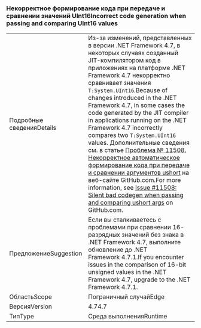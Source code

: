 ### <a name="incorrect-code-generation-when-passing-and-comparing-uint16-values"></a><span data-ttu-id="370e5-101">Некорректное формирование кода при передаче и сравнении значений UInt16</span><span class="sxs-lookup"><span data-stu-id="370e5-101">Incorrect code generation when passing and comparing UInt16 values</span></span>

|   |   |
|---|---|
|<span data-ttu-id="370e5-102">Подробные сведения</span><span class="sxs-lookup"><span data-stu-id="370e5-102">Details</span></span>|<span data-ttu-id="370e5-103">Из-за изменений, представленных в версии .NET Framework 4.7, в некоторых случаях созданный JIT-компилятором код в приложениях на платформе .NET Framework 4.7 некорректно сравнивает значения <code>T:System.UInt16</code>.</span><span class="sxs-lookup"><span data-stu-id="370e5-103">Because of changes introduced in the .NET Framework 4.7, in some cases the code generated by the JIT compiler in applications running on the .NET Framework 4.7 incorrectly compares two <code>T:System.UInt16</code> values.</span></span> <span data-ttu-id="370e5-104">Дополнительные сведения см. в статье [Проблема № 11508. Некорректное автоматическое формирование кода при передаче и сравнении аргументов ushort](https://github.com/dotnet/coreclr/issues/11508) на веб-сайте GitHub.com.</span><span class="sxs-lookup"><span data-stu-id="370e5-104">For more information, see [Issue #11508: Silent bad codegen when passing and comparing ushort args](https://github.com/dotnet/coreclr/issues/11508) on GitHub.com.</span></span>|
|<span data-ttu-id="370e5-105">Предложение</span><span class="sxs-lookup"><span data-stu-id="370e5-105">Suggestion</span></span>|<span data-ttu-id="370e5-106">Если вы сталкиваетесь с проблемами при сравнении 16-разрядных значений без знака в .NET Framework 4.7, выполните обновление до .NET Framework 4.7.1.</span><span class="sxs-lookup"><span data-stu-id="370e5-106">If you encounter issues in the comparison of 16-bit unsigned values in the .NET Framework 4.7, upgrade to the .NET Framework 4.7.1.</span></span>|
|<span data-ttu-id="370e5-107">Область</span><span class="sxs-lookup"><span data-stu-id="370e5-107">Scope</span></span>|<span data-ttu-id="370e5-108">Пограничный случай</span><span class="sxs-lookup"><span data-stu-id="370e5-108">Edge</span></span>|
|<span data-ttu-id="370e5-109">Версия</span><span class="sxs-lookup"><span data-stu-id="370e5-109">Version</span></span>|<span data-ttu-id="370e5-110">4.7</span><span class="sxs-lookup"><span data-stu-id="370e5-110">4.7</span></span>|
|<span data-ttu-id="370e5-111">Тип</span><span class="sxs-lookup"><span data-stu-id="370e5-111">Type</span></span>|<span data-ttu-id="370e5-112">Среда выполнения</span><span class="sxs-lookup"><span data-stu-id="370e5-112">Runtime</span></span>|

